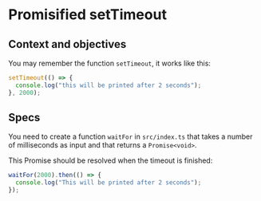 # Promisified setTimeout

## Context and objectives

You may remember the function `setTimeout`, it works like this:

```typescript
setTimeout(() => {
  console.log("this will be printed after 2 seconds");
}, 2000);
```

## Specs

You need to create a function `waitFor` in `src/index.ts` that takes a number of milliseconds as input and that returns a `Promise<void>`.

This Promise should be resolved when the timeout is finished:

```typescript
waitFor(2000).then(() => {
  console.log("This will be printed after 2 seconds");
});
```
